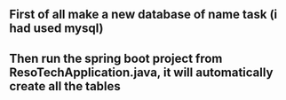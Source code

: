 ## First of all make a new database of name task (i had used mysql)
## Then run the spring boot project from ResoTechApplication.java, it will automatically create all the tables

